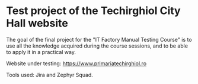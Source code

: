 <h1>Test project of the Techirghiol City Hall website</h1>

The goal of the final project for the "IT Factory Manual Testing Course" is to use all the knowledge acquired during the course sessions, and to be able to apply it in a practical way.

Website under testing: https://www.primariatechirghiol.ro

Tools used: Jira and Zephyr Squad.

 
